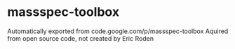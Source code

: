 # massspec-toolbox
Automatically exported from code.google.com/p/massspec-toolbox
Aquired from open source code, not created by Eric Roden
